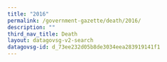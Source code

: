 ```yaml
---
title: "2016"
permalink: /government-gazette/death/2016/
description: ""
third_nav_title: Death
layout: datagovsg-v2-search
datagovsg-id: d_73ee232d05b8de3034eea283919141f1
---
```


